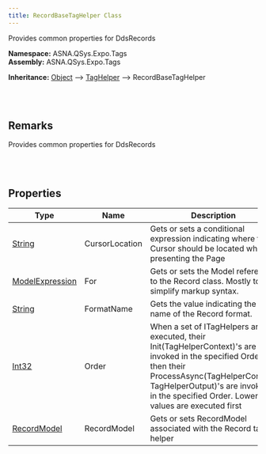 ```yaml
---
title: RecordBaseTagHelper Class
---
```


Provides common properties for DdsRecords

**Namespace:** ASNA.QSys.Expo.Tags <br/>
**Assembly:** ASNA.QSys.Expo.Tags

**Inheritance:** [Object](https://docs.microsoft.com/en-us/dotnet/api/system.object) --> [TagHelper](https://docs.microsoft.com/en-us/dotnet/api/microsoft.aspnetcore.razor.taghelpers.taghelper) --> RecordBaseTagHelper

<br>
<br>

## Remarks

Provides common properties for DdsRecords

[//]: # ($$TODO: Complete the Remarks section.)

<br>
<br>

## Properties

| Type | Name | Description | Indexer
| --- | --- | --- | --- 
| [String](https://docs.microsoft.com/en-us/dotnet/api/system.string) | CursorLocation | Gets or sets a conditional expression indicating where the Cursor should be located when presenting the Page | 
| [ModelExpression](https://docs.microsoft.com/en-us/dotnet/api/microsoft.aspnetcore.mvc.viewfeatures.modelexpression) | For | Gets or sets the Model reference to the Record class. Mostly to simplify markup syntax. | 
| [String](https://docs.microsoft.com/en-us/dotnet/api/system.string) | FormatName | Gets the value indicating the name of the Record format. | 
| [Int32](https://docs.microsoft.com/en-us/dotnet/api/system.int32) | Order | When a set of ITagHelpers are executed, their Init(TagHelperContext)'s are first invoked in the specified Order; then their ProcessAsync(TagHelperContext, TagHelperOutput)'s are invoked in the specified Order. Lower values are executed first | 
| [RecordModel](/reference/asna-qsys-expo/expo-model/record-model.html) | RecordModel | Gets or sets RecordModel associated with the Record tag helper | 

<br>
<br>


